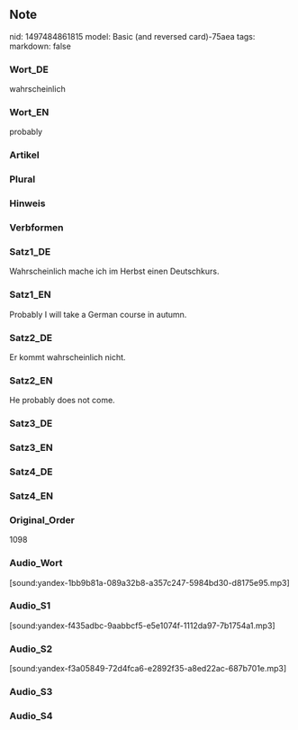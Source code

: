 ## Note
nid: 1497484861815
model: Basic (and reversed card)-75aea
tags: 
markdown: false

### Wort_DE
wahrscheinlich

### Wort_EN
probably

### Artikel


### Plural


### Hinweis


### Verbformen


### Satz1_DE
Wahrscheinlich mache ich im Herbst einen Deutschkurs.

### Satz1_EN
Probably I will take a German course in autumn.

### Satz2_DE
Er kommt wahrscheinlich nicht.

### Satz2_EN
He probably does not come.

### Satz3_DE


### Satz3_EN


### Satz4_DE


### Satz4_EN


### Original_Order
1098

### Audio_Wort
[sound:yandex-1bb9b81a-089a32b8-a357c247-5984bd30-d8175e95.mp3]

### Audio_S1
[sound:yandex-f435adbc-9aabbcf5-e5e1074f-1112da97-7b1754a1.mp3]

### Audio_S2
[sound:yandex-f3a05849-72d4fca6-e2892f35-a8ed22ac-687b701e.mp3]

### Audio_S3


### Audio_S4

